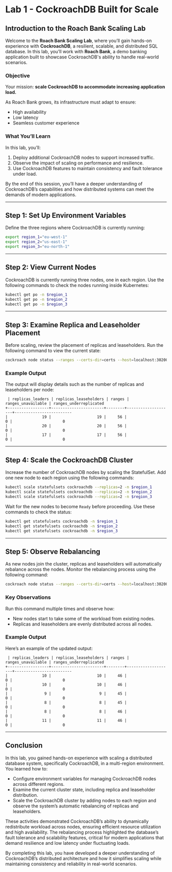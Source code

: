 # **Lab 1 - CockroachDB Built for Scale**  

## **Introduction to the Roach Bank Scaling Lab**  

Welcome to the **Roach Bank Scaling Lab**, where you’ll gain hands-on experience with **CockroachDB**, a resilient, scalable, and distributed SQL database. In this lab, you’ll work with **Roach Bank**, a demo banking application built to showcase CockroachDB's ability to handle real-world scenarios.  

### **Objective**  
Your mission: **scale CockroachDB to accommodate increasing application load.**  

As Roach Bank grows, its infrastructure must adapt to ensure:  
- High availability  
- Low latency  
- Seamless customer experience  

### **What You’ll Learn**  
In this lab, you’ll:  
1. Deploy additional CockroachDB nodes to support increased traffic.  
2. Observe the impact of scaling on performance and resilience.  
3. Use CockroachDB features to maintain consistency and fault tolerance under load.  

By the end of this session, you’ll have a deeper understanding of CockroachDB’s capabilities and how distributed systems can meet the demands of modern applications.  

---

## **Step 1: Set Up Environment Variables**  

Define the three regions where CockroachDB is currently running:  

```bash
export region_1="eu-west-1"  
export region_2="us-east-1"  
export region_3="eu-north-1"  
```  

---

## **Step 2: View Current Nodes**  

CockroachDB is currently running three nodes, one in each region. Use the following commands to check the nodes running inside Kubernetes:  

```bash
kubectl get po -n $region_1  
kubectl get po -n $region_2  
kubectl get po -n $region_3  
```  

---

## **Step 3: Examine Replica and Leaseholder Placement**  

Before scaling, review the placement of replicas and leaseholders. Run the following command to view the current state:  

```bash
cockroach node status --ranges --certs-dir=certs --host=localhost:30200  
```  

### **Example Output**  
The output will display details such as the number of replicas and leaseholders per node:  

```
 | replicas_leaders | replicas_leaseholders | ranges | ranges_unavailable | ranges_underreplicated  
+------------------+-----------------------+--------+--------------------+-------------------------  
|               19 |                    19 |     56 |                  0 |                      0  
|               20 |                    20 |     56 |                  0 |                      0  
|               17 |                    17 |     56 |                  0 |                      0  
```  

---

## **Step 4: Scale the CockroachDB Cluster**  

Increase the number of CockroachDB nodes by scaling the StatefulSet. Add one new node to each region using the following commands:  

```bash
kubectl scale statefulsets cockroachdb --replicas=2 -n $region_1  
kubectl scale statefulsets cockroachdb --replicas=2 -n $region_2  
kubectl scale statefulsets cockroachdb --replicas=2 -n $region_3  
```  

Wait for the new nodes to become `Ready` before proceeding. Use these commands to check the status:  

```bash
kubectl get statefulsets cockroachdb -n $region_1  
kubectl get statefulsets cockroachdb -n $region_2  
kubectl get statefulsets cockroachdb -n $region_3  
```  

---

## **Step 5: Observe Rebalancing**  

As new nodes join the cluster, replicas and leaseholders will automatically rebalance across the nodes. Monitor the rebalancing process using the following command:  

```bash
cockroach node status --ranges --certs-dir=certs --host=localhost:30200  
```  

### **Key Observations**  
Run this command multiple times and observe how:  
- New nodes start to take some of the workload from existing nodes.  
- Replicas and leaseholders are evenly distributed across all nodes.  

### **Example Output**  
Here’s an example of the updated output:  

```
 | replicas_leaders | replicas_leaseholders | ranges | ranges_unavailable | ranges_underreplicated  
+------------------+-----------------------+--------+--------------------+-------------------------  
|               10 |                    10 |     46 |                  0 |                      0  
|               10 |                    10 |     46 |                  0 |                      0  
|                9 |                     9 |     45 |                  0 |                      0  
|                8 |                     8 |     45 |                  0 |                      0  
|                8 |                     8 |     46 |                  0 |                      0  
|               11 |                    11 |     46 |                  0 |                      0  
```  

---

## **Conclusion**  

In this lab, you gained hands-on experience with scaling a distributed database system, specifically CockroachDB, in a multi-region environment. You learned how to:  
- Configure environment variables for managing CockroachDB nodes across different regions.  
- Examine the current cluster state, including replica and leaseholder distribution.  
- Scale the CockroachDB cluster by adding nodes to each region and observe the system’s automatic rebalancing of replicas and leaseholders.  

These activities demonstrated CockroachDB’s ability to dynamically redistribute workload across nodes, ensuring efficient resource utilization and high availability. The rebalancing process highlighted the database’s fault tolerance and scalability features, critical for modern applications that demand resilience and low latency under fluctuating loads.  

By completing this lab, you have developed a deeper understanding of CockroachDB’s distributed architecture and how it simplifies scaling while maintaining consistency and reliability in real-world scenarios.